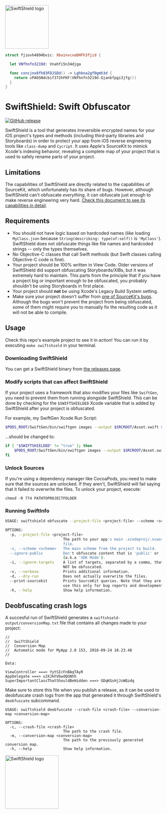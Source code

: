 <img src="http://i.imgur.com/0ksj7Gh.png" alt="SwiftShield logo" height="140" >

```swift
struct fjiovh4894bvic: XbuinvcxoDHFh3fjid {

  let VNfhnfn3219d: Vnahfi5n34djga

  func cxncjnx8fh83FDJSDd() -> Lghbna2gf0gmh3d {
    return vPAOSNdcbif372hFKF(VNfhnfn3219d.Gjanbfpgi3jfg())
  }
}
```

# SwiftShield: Swift Obfuscator

[![GitHub release](https://img.shields.io/github/tag/rockbruno/swiftshield.svg)](https://github.com/rockbruno/swiftshield/releases)

SwiftShield is a tool that generates irreversible encrypted names for your iOS project's types and methods (including third-party libraries and Storyboards) in order to protect your app from iOS reverse engineering tools like `class-dump` and `Cycript`. It uses Apple's SourceKit to mimick Xcode's indexing behavior, revealing a complete map of your project that is used to safely rename parts of your project. 

## Limitations

The capabilities of SwiftShield are directly related to the capabilities of SourceKit, which unfortunately has its share of bugs. However, although SwiftShield can't obfuscate *everything*, it can obfuscate just enough to make reverse engineering very hard. [Check this document to see its capabilities in detail](SOURCEKITISSUES.md).

## Requirements

- You should not have logic based on hardcoded names (like loading `MyClass.json` because `String(describing: type(of:self))` is `'MyClass'`). SwiftShield does not obfuscate things like file names and hardcoded strings -- only the types themselves.
- No Objective-C classes that call Swift methods (but Swift classes calling Objective-C code is fine).
- Your project should be 100% written in View Code. Older versions of SwiftShield did support obfuscating Storyboards/XIBs, but it was extremely hard to maintain. This parts from the principle that if you have a project big or important enough to be obfuscated, you probably shouldn't be using Storyboards in first place.
- Your project should **not** be using Xcode's Legacy Build System setting.
- Make sure your project doesn't suffer from [one of SourceKit's bugs](SOURCEKITISSUES.md). Although the bugs won't prevent the project from being obfuscated, some of them might require you to manually fix the resulting code as it will not be able to compile.

## Usage

Check this repo's example project to see it in action! You can run it by executing `make swiftshield` in your terminal.

### Downloading SwiftShield

You can get a SwiftShield binary from [the releases page](https://github.com/rockbruno/swiftshield/releases).

### Modify scripts that can affect SwiftShield

If your project uses a framework that also modifies your files like `SwiftGen`, you need to prevent them from running alongside SwiftShield. This can be done by checking for the `$SWIFTSHIELDED` Xcode variable that is added by SwiftShield after your project is obfuscated.

For example, my SwiftGen Xcode Run Script:

```bash
$PODS_ROOT/SwiftGen/bin/swiftgen images --output $SRCROOT/Asset.swift $SRCROOT/Assets.xcassets
```
...should be changed to:

```bash
if [ "$SWIFTSHIELDED" != "true" ]; then
    $PODS_ROOT/SwiftGen/bin/swiftgen images --output $SRCROOT/Asset.swift $SRCROOT/Assets.xcassets
fi
```

### Unlock Sources

If you're using a dependency manager like CocoaPods, you need to make sure that the sources are unlocked. If they aren't, SwiftShield will fail saying that it failed to overwrite the files. To unlock your project, execute:

`chmod -R 774 PATHTOPROJECTFOLDER`

### Running SwiftInfo

```bash
USAGE: swiftshield obfuscate --project-file <project-file> --scheme <scheme> [--ignore-public] [--ignore-targets] [--verbose] [--dry-run] [--print-sourcekit]

OPTIONS:
  -p, --project-file <project-file>
                          The path to your app's main .xcodeproj/.xcworkspace
                          file. 
  -s, --scheme <scheme>   The main scheme from the project to build. 
  --ignore-public         Don't obfuscate content that is 'public' or 'open'
                          (a.k.a 'SDK Mode'). 
  -i, --ignore-targets    A list of targets, separated by a comma, that should
                          NOT be obfuscated. 
  -v, --verbose           Prints additional information. 
  -d, --dry-run           Does not actually overwrite the files. 
  --print-sourcekit       Prints SourceKit queries. Note that they are huge, so
                          use this only for bug reports and development! 
  -h, --help              Show help information.
```

## Deobfuscating crash logs

A succesful run of SwiftShield generates a `swiftshield-output/conversionMap.txt` file that contains all changes made to your project:

```
//
//  SwiftShield
//  Conversion Map
//  Automatic mode for MyApp 2.0 153, 2018-09-24 10.23.48
//

Data:

ViewController ===> YytSIcFnBAqTAyR
AppDelegate ===> uJXJkhVbwdQGNhh
SuperImportantClassThatShouldBeHidden ===> GDqKGsHjJsWQzdq
```

Make sure to store this file when you publish a release, as it can be used to deobfuscate crash logs from the app that generated it through SwiftShield's `deobfuscate` subcommand.

```
USAGE: swiftshield deobfuscate --crash-file <crash-file> --conversion-map <conversion-map>

OPTIONS:
  -c, --crash-file <crash-file>
                          The path to the crash file. 
  -m, --conversion-map <conversion-map>
                          The path to the previously generated conversion map. 
  -h, --help              Show help information.
```

<img src="https://i.imgur.com/qMKy84P.png" alt="SwiftShield logo" height="172">
